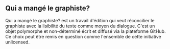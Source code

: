Qui a mangé le graphiste?
-------

Qui a mangé le graphiste? est un travail d'édition qui veut réconcilier le graphiste avec la lisibilité du texte comme moyen du dialogue. C'est un objet polymorphe et non-déterminé écrit et diffusé via la plateforme GitHub. Ce choix peut être remis en question comme l'ensemble de cette initiative unlicensed.
